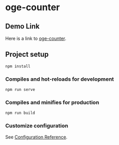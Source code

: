 # oge-counter

## Demo Link

Here is a link to [oge-counter](https://clever-sunshine-d18f58.netlify.app/counter, "oge-counter").


## Project setup
```
npm install
```

### Compiles and hot-reloads for development
```
npm run serve
```

### Compiles and minifies for production
```
npm run build
```

### Customize configuration
See [Configuration Reference](https://cli.vuejs.org/config/).
